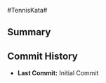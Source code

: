 #TennisKata#
<h2>Summary</h2>


<h2>Commit History</h2>
<ul>
<li><b>Last Commit:</b> Initial Commit </li>
</ul>